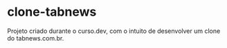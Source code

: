 # clone-tabnews
Projeto criado durante o curso.dev, com o intuito de desenvolver um clone do tabnews.com.br.
